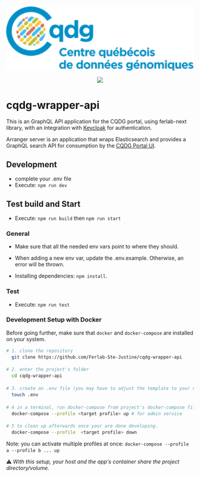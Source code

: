 <p align="center">
  <img src="cqdg_logo.svg" alt="CQDG repository logo" width="660px" />
</p>
<p align="center">
  <a href="https://opensource.org/licenses/Apache-2.0"><img src="https://img.shields.io/badge/License-Apache%202.0-blue.svg?style=for-the-badge"></a>
</p>

# cqdg-wrapper-api

This is an GraphQL API application for the CQDG portal, using ferlab-next library, with an integration with [Keycloak](https://www.keycloak.org/docs/latest/securing_apps/index.html#_nodejs_adapter) for authentication.

Arranger server is an application that wraps Elasticsearch and provides a GraphQL search API for consumption by the [CQDG Portal UI](https://github.com/Ferlab-Ste-Justine/cqdg-portal-ui).

## Development

* complete your .env file
* Execute: `npm run dev`

## Test build and Start

* Execute: `npm run build` then `npm run start`

### General

* Make sure that all the needed env vars point to where they should.

* When adding a new env var, update the .env.example. Otherwise, an error will be thrown.

* Installing dependencies: `npm install`.

### Test

* Execute: `npm run test`

### Development Setup with Docker

Before going further, make sure that ```docker``` and ```docker-compose``` are installed on your system.

```bash
# 1. clone the repository
  git clone https://github.com/Ferlab-Ste-Justine/cqdg-wrapper-api

# 2. enter the project's folder
  cd cqdg-wrapper-api

# 3. create an .env file (you may have to adjust the template to your needs)
  touch .env

# 4 in a terminal, run docker-compose from project's docker-compose file. 
  docker-compose --profile <target profile> up # for admin service

# 5 to clean up afterwards once your are done developing.
  docker-compose --profile  <target profile> down
```

Note: you can activate multiple profiles at once: ```docker-compose --profile a --profile b ... up```

:warning: _With this setup, your host and the app's container share the project directory/volume._
